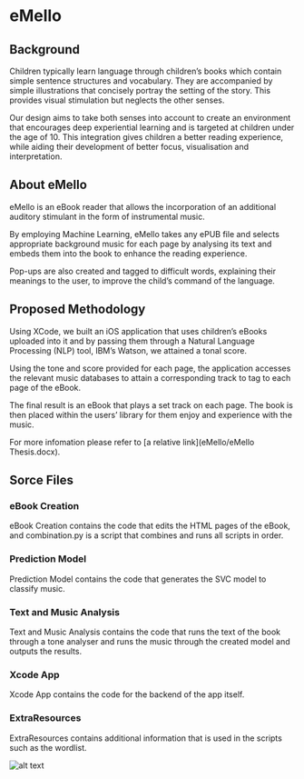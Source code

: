 # eMello
## Background
Children typically learn language through children’s books which contain simple sentence structures and vocabulary. They are accompanied by simple illustrations that concisely portray the setting of the story. This provides visual stimulation but neglects the other senses. 

Our design aims to take both senses into account to create an environment that encourages deep experiential learning and is targeted at children under the age of 10. This integration gives children a better reading experience, while aiding their development of better focus, visualisation and interpretation.     

## About eMello
eMello is an eBook reader that allows the incorporation of an additional auditory stimulant in the form of instrumental music. 

By employing Machine Learning, eMello takes any ePUB file and selects appropriate background music for each page by analysing its text and embeds them into the book to enhance the reading experience.

Pop-ups are also created and tagged to difficult words, explaining their meanings to the user, to improve the child’s command of the language.

## Proposed Methodology
Using XCode, we built an iOS application that uses children’s eBooks uploaded into it and by passing them through a Natural Language Processing (NLP) tool, IBM’s Watson, we attained a tonal score. 

Using the tone and score provided for each page, the application accesses the relevant music databases to attain a corresponding track to tag to each page of the eBook. 

The final result is an eBook that plays a set track on each page. The book is then placed within the users’ library for them enjoy and experience with the music.

For more infomation please refer to [a relative link](eMello/eMello Thesis.docx).

## Sorce Files
### eBook Creation
eBook Creation contains the code that edits the HTML pages of the eBook,
and combination.py is a script that combines and runs all scripts in order.
### Prediction Model
Prediction Model contains the code that generates the SVC model to classify music.
### Text and Music Analysis
Text and Music Analysis contains the code that runs the text of the book through a tone analyser
and runs the music through the created model and outputs the results.
### Xcode App
Xcode App contains the code for the backend of the app itself.
### ExtraResources
ExtraResources contains additional information that is used in the scripts such as the wordlist.



![alt text](Images/eMelloPoster.png "eMello Poster")
